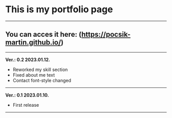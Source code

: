 # This is my portfolio page

---
## You can acces it here: (https://pocsik-martin.github.io/)
---
**Ver.: 0.2 2023.01.12.**
- Reworked my skill section
- Fixed about me text
- Contact font-style changed
---
**Ver.: 0.1 2023.01.10.**
- First release
---
